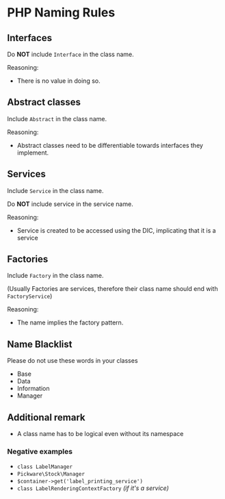 # PHP Naming Rules

## Interfaces
Do **NOT** include `Interface` in the class name.

Reasoning:
- There is no value in doing so.

## Abstract classes
Include `Abstract` in the class name.

Reasoning:
- Abstract classes need to be differentiable towards interfaces they implement.

## Services
Include `Service` in the class name.

Do **NOT** include service in the service name.

Reasoning:
- Service is created to be accessed using the DIC, implicating that it is a service

## Factories
Include `Factory` in the class name.

(Usually Factories are services, therefore their class name should end with `FactoryService`)

Reasoning:
- The name implies the factory pattern. 

## Name Blacklist
Please do not use these words in your classes
- Base
- Data
- Information
- Manager

## Additional remark
- A class name has to be logical even without its namespace

### Negative examples
- `class LabelManager`
- `Pickware\Stock\Manager`
- `$container->get('label_printing_service')`
- `class LabelRenderingContextFactory` *(if it's a service)*

